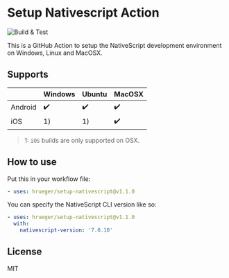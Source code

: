 # Setup Nativescript Action
![Build & Test](https://github.com/hrueger/setup-nativescript/workflows/Build%20&%20Test/badge.svg)

This is a GitHub Action to setup the NativeScript development environment on Windows, Linux and MacOSX.

## Supports
|                   | Windows           | Ubuntu            | MacOSX            |
|-------------------|-------------------|-------------------|-------------------|
| Android           |:heavy_check_mark: |:heavy_check_mark: |:heavy_check_mark: |
| iOS               | 1)                | 1)                |:heavy_check_mark: |

> 1: `iOS` builds are only supported on OSX.


## How to use

Put this in your workflow file:
```yml
- uses: hrueger/setup-nativescript@v1.1.0
```

You can specify the NativeScript CLI version like so:
```yml
- uses: hrueger/setup-nativescript@v1.1.0
  with:
    nativescript-version: '7.0.10'
```

## License
MIT